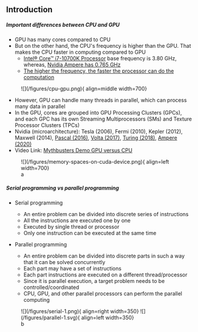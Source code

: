 ## Introduction

##### Important differences between CPU and GPU
- GPU has many cores compared to CPU
- But on the other hand, the CPU's frequency is higher than the GPU. That makes the CPU faster in computing compared to GPU
    - [Intel® Core™ i7-10700K Processor](https://ark.intel.com/content/www/us/en/ark/products/199335/intel-core-i710700k-processor-16m-cache-up-to-5-10-ghz.html)
       base frequency is 3.80 GHz, whereas, [Nvidia Ampere has 0.765 GHz](https://www.techpowerup.com/gpu-specs/a100-pcie.c3623)
    - [The higher the frequency, the faster the processor can do the computation](https://www.intel.com/content/www/us/en/gaming/resources/cpu-clock-speed.html)


<figure markdown>
![](/figures/cpu-gpu.png){ align=middle width=700}
<figcaption></figcaption>
</figure>


- However, GPU can handle many threads in parallel, which can process many data in parallel
- In the GPU, cores are grouped into GPU Processing Clusters (GPCs), and each GPC has its own Streaming Multiprocessors (SMs) and Texture Processor Clusters (TPCs)
- Nvidia (microarchitecture): Tesla (2006), Fermi (2010), Kepler (2012), Maxwell (2014),
[Pascal (2016)](https://images.nvidia.com/content/pdf/tesla/whitepaper/pascal-architecture-whitepaper.pdf),
[Volta (2017)](https://images.nvidia.com/content/volta-architecture/pdf/volta-architecture-whitepaper.pdf),
[Turing (2018)](https://images.nvidia.com/aem-dam/en-zz/Solutions/design-visualization/technologies/turing-architecture/NVIDIA-Turing-Architecture-Whitepaper.pdf),
[Ampere (2020)](https://www.nvidia.com/content/PDF/nvidia-ampere-ga-102-gpu-architecture-whitepaper-v2.pdf)
 - Video Link: [Mythbusters Demo GPU versus CPU](https://www.youtube.com/watch?v=-P28LKWTzrI)


<figure markdown>
![](/figures/memory-spaces-on-cuda-device.png){ align=left width=700}
<figcaption>a</figcaption>
</figure>


##### Serial programming vs parallel programming
- Serial programming
    - An entire problem can be divided into discrete series of instructions
    - All the instructions are executed one by one
    - Executed by single thread or processor
    - Only one instruction can be executed at the same time
  
- Parallel programming 
    - An entire problem can be divided into discrete
    parts in such a way that it can be solved concurrently
    - Each part may have a set of instructions
    - Each part instructions are executed on a different thread/processor
    - Since it is parallel execution, a target problem needs to be controlled/coordinated
    - CPU, GPU, and other parallel processors can perform the parallel computing


<figure markdown>
![](/figures/serial-1.png){ align=right width=350}
![](/figures/parallel-1.svg){ align=left width=350}
<figcaption>b</figcaption>
</figure>

